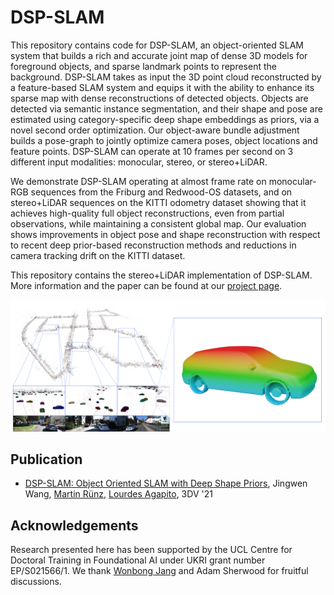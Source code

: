 # DSP-SLAM

This repository contains code for DSP-SLAM, an object-oriented SLAM system that builds a rich and accurate joint map of dense 3D models for foreground objects, and sparse landmark points to represent the background. DSP-SLAM takes as input the 3D point cloud reconstructed by a feature-based SLAM system and equips it with the ability to enhance its sparse map with dense reconstructions of detected objects. Objects are detected via semantic instance segmentation, and their shape and pose are estimated using category-specific deep shape embeddings as priors, via a novel second order optimization.  Our object-aware bundle adjustment builds a pose-graph to jointly optimize camera poses, object locations and feature points. DSP-SLAM can operate at $10$ frames per second on 3 different input modalities: monocular, stereo, or stereo+LiDAR.

We demonstrate DSP-SLAM operating at almost frame rate on monocular-RGB sequences from the Friburg and Redwood-OS datasets, and on stereo+LiDAR sequences on the KITTI odometry dataset showing that it achieves high-quality full object reconstructions, even from partial observations, while maintaining a consistent global map. Our evaluation shows improvements in object pose and shape reconstruction with respect to recent deep prior-based reconstruction methods and reductions in camera tracking drift on the KITTI dataset.

This repository contains the stereo+LiDAR implementation of DSP-SLAM. More information and the paper can be found at our [project page](https://jingwenwang95.github.io/dsp-slam/).

[![Figure of DSP-SLAM](figures/teaser.png "Click me to see a video.")](https://youtu.be/spNJlU982L4)

## Publication

* [DSP-SLAM: Object Oriented SLAM with Deep Shape Priors](https://arxiv.org/abs/2108.09481), Jingwen Wang, [Martin Rünz](https://www.martinruenz.de/), [Lourdes Agapito](http://www0.cs.ucl.ac.uk/staff/L.Agapito/), 3DV '21

## Acknowledgements
Research presented here has been supported by the UCL Centre for Doctoral Training in Foundational AI under UKRI grant number EP/S021566/1. We thank [Wonbong Jang](https://sites.google.com/view/wbjang/home) and Adam Sherwood for fruitful discussions.
